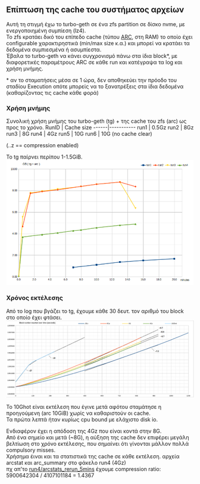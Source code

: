 ## Επίπτωση της cache του συστήματος αρχείων

Αυτή τη στιγμή έχω το turbo-geth σε ένα zfs partition σε δίσκο nvme, με ενεργοποιημένη συμπίεση (lz4).  
Το zfs κρατάει δικό του επίπεδο cache (τύπου [ARC](https://en.wikipedia.org/wiki/Adaptive_replacement_cache), στη RAM) το οποίο έχει configurable χαρακτιρηστικά (min/max size κ.α.) και μπορεί να κρατάει τα δεδομένα συμπιεσμένα ή ασυμπίεστα.  
Έβαλα το turbo-geth να κάνει συγχρονισμό πάνω στα ίδια block\*, με διαφορετικές παραμέτρους ARC σε κάθε run και κατέγραψα τα log και χρήση μνήμης.

\* αν το σταματήσεις μέσα σε 1 ώρα, δεν αποθηκεύει την πρόοδο του σταδίου Execution οπότε μπορείς να το ξανατρέξεις στα ίδια δεδομένα (καθαρίζοντας τις cache κάθε φορά)

### Χρήση μνήμης

Συνολική χρήση μνήμης του turbo-geth (tg) + της cache του zfs (arc) ως προς το χρόνο.
RunID | Cache size
------|-----------
run1  | 0.5Gz
run2  | 8Gz
run3  | 8G
run4  | 4Gz
run5  | 10G
run6  | 10G (no cache clear)

(..z == compression enabled)

To tg παίρνει περίπου 1-1.5GiB.
![](memory_usage_noidle.png)

### Χρόνος εκτέλεσης

Από το log που βγάζει το tg, έχουμε κάθε 30 δευτ. τον αριθμό του block στο οποίο έχει φτάσει.
![](https://raw.githubusercontent.com/el15066/Diplomatiki/main/bc_sync/test/test_fs_cache/blocks_over_time.png)

To 10Ghot είναι εκτέλεση που έγινε μετά αφότου σταμάτησε η προηγούμενη (arc 10GiB) χωρίς να καθαριστούν οι cache.  
Τα πρώτα λεπτά ήταν κυρίως cpu bound με ελάχιστο disk io.

Ενδιαφέρον έχει η απόδοση της 4Gz που είναι κοντά στην 8G.  
Από ένα σημείο και μετά (~8G), η αύξηση της cache δεν επιφέρει μεγάλη βελτίωση στο χρόνο εκτέλεσης, που σημαίνει ότι γίνονται μάλλον πολλά compulsory misses.  
Χρήσημα έιναι και τα στατιστικά της cache σε κάθε εκτέλεση. αρχεία arcstat και arc_summary στο φάκελο run4 (4Gz)  
πχ απ'το [run4/arcstats_rerun_5mins](run4/arcstats_rerun_5mins) έχουμε compression ratio: 5900642304 / 4107101184 = 1.4367  

